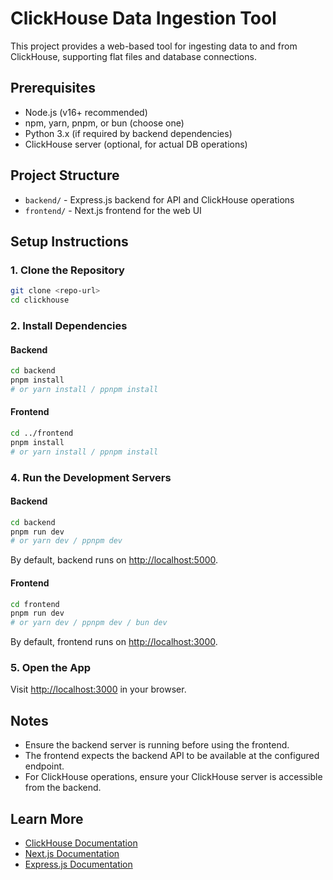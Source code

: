 # ClickHouse Data Ingestion Tool

This project provides a web-based tool for ingesting data to and from ClickHouse, supporting flat files and database connections.

## Prerequisites

- Node.js (v16+ recommended)
- npm, yarn, pnpm, or bun (choose one)
- Python 3.x (if required by backend dependencies)
- ClickHouse server (optional, for actual DB operations)

## Project Structure

- `backend/` - Express.js backend for API and ClickHouse operations
- `frontend/` - Next.js frontend for the web UI

## Setup Instructions

### 1. Clone the Repository

```bash
git clone <repo-url>
cd clickhouse
```

### 2. Install Dependencies

#### Backend

```bash
cd backend
pnpm install
# or yarn install / ppnpm install
```

#### Frontend

```bash
cd ../frontend
pnpm install
# or yarn install / ppnpm install
```

### 4. Run the Development Servers

#### Backend

```bash
cd backend
pnpm run dev
# or yarn dev / ppnpm dev
```

By default, backend runs on [http://localhost:5000](http://localhost:5000).

#### Frontend

```bash
cd frontend
pnpm run dev
# or yarn dev / ppnpm dev / bun dev
```

By default, frontend runs on [http://localhost:3000](http://localhost:3000).

### 5. Open the App

Visit [http://localhost:3000](http://localhost:3000) in your browser.

## Notes

- Ensure the backend server is running before using the frontend.
- The frontend expects the backend API to be available at the configured endpoint.
- For ClickHouse operations, ensure your ClickHouse server is accessible from the backend.

## Learn More

- [ClickHouse Documentation](https://clickhouse.com/docs/en/)
- [Next.js Documentation](https://nextjs.org/docs)
- [Express.js Documentation](https://expressjs.com/)

